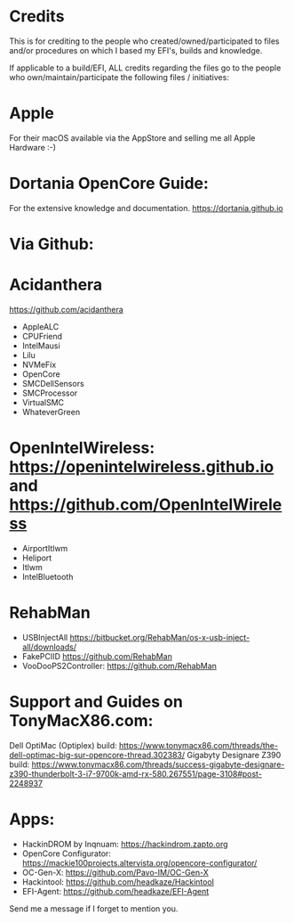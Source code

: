 # Credits
This is for crediting to the people who created/owned/participated to files and/or procedures on which I based my EFI's, builds and knowledge.

If applicable to a build/EFI, ALL credits regarding the files go to the people who own/maintain/participate the following files / initiatives:

# Apple
For their macOS available via the AppStore and selling me all Apple Hardware :-) 

# Dortania OpenCore Guide:
For the extensive knowledge and documentation.
https://dortania.github.io

# Via Github:

# Acidanthera
https://github.com/acidanthera 
- AppleALC
- CPUFriend
- IntelMausi
- Lilu
- NVMeFix
- OpenCore
- SMCDellSensors
- SMCProcessor
- VirtualSMC
- WhateverGreen

# OpenIntelWireless: https://openintelwireless.github.io and https://github.com/OpenIntelWireless 
- AirportItlwm 
- Heliport
- Itlwm
- IntelBluetooth

# RehabMan
- USBInjectAll https://bitbucket.org/RehabMan/os-x-usb-inject-all/downloads/ 
- FakePCIID https://github.com/RehabMan 
- VooDooPS2Controller: https://github.com/RehabMan 

# Support and Guides on TonyMacX86.com: 
Dell OptiMac (Optiplex) build: https://www.tonymacx86.com/threads/the-dell-optimac-big-sur-opencore-thread.302383/ 
Gigabyty Designare Z390 build: https://www.tonymacx86.com/threads/success-gigabyte-designare-z390-thunderbolt-3-i7-9700k-amd-rx-580.267551/page-3108#post-2248937 

# Apps:
- HackinDROM by Inqnuam: https://hackindrom.zapto.org 
- OpenCore Configurator: https://mackie100projects.altervista.org/opencore-configurator/ 
- OC-Gen-X: https://github.com/Pavo-IM/OC-Gen-X 
- Hackintool: https://github.com/headkaze/Hackintool 
- EFI-Agent: https://github.com/headkaze/EFI-Agent 

Send me a message if I forget to mention you. 
